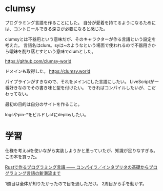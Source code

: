 # clumsy

プログラミング言語を作ることにした。
自分が愛着を持てるようになるためには、コントロールできる深さが必要になると感じた。

clumsyとは不器用という意味だが、そのキャラクターが作る言語という設定を考えた。
言語名はclum。syは~のようなという場面で使われるので不器用さから曖昧を削り落とすという意味でclumとした。

https://github.com/clumsy-world

ドメインも取得した。
https://clumsy.world

パイプラインがすきなので、それをメインにした言語にしたい。
LiveScriptが一番好きなのでその書き味と型を付けたい。
できればコンパイルしたいが、こだわってない。

最初の目的は自分のサイトを作ること。

logsやpin-*をビルドしcfにdeployしたい。

# 学習

仕様を考えaiを使いながら実装しようかと思っていたが、知識が足りなすぎる。
この本を買った。

[Rustで作るプログラミング言語 —— コンパイラ／インタプリタの基礎からプログラミング言語の新潮流まで](https://gihyo.jp/book/2024/978-4-297-14192-9)

1週目は全体が知りたかったので目を通しただけ。
2周目から手を動かす。

